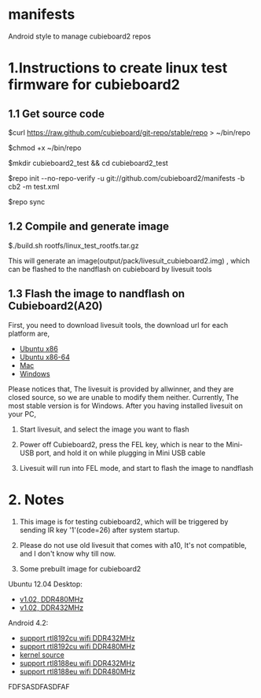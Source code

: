 manifests
=========

Android style to manage cubieboard2 repos

# 1.Instructions to create linux test firmware for cubieboard2

## 1.1 Get source code

 $curl https://raw.github.com/cubieboard/git-repo/stable/repo > ~/bin/repo
 
 $chmod +x ~/bin/repo
 
 $mkdir cubieboard2_test && cd cubieboard2_test
 
 $repo init --no-repo-verify -u git://github.com/cubieboard2/manifests -b cb2 -m test.xml 
 
 $repo sync

## 1.2 Compile and generate image

 $./build.sh rootfs/linux_test_rootfs.tar.gz

 This will generate an image(output/pack/livesuit_cubieboard2.img) , which can be flashed to the nandflash on cubieboard by livesuit tools

## 1.3 Flash the image to nandflash on Cubieboard2(A20)

  First, you need to download livesuit tools, the download url for each platform are,
 
* [Ubuntu x86](http://ubuntuone.com/2bf1fIHN3oFR5NRyggJqPP "Ubuntu x86")
* [Ubuntu x86-64](http://ubuntuone.com/1Q5Yi3eVAzS2xn3Ex7Ix3n "Ubuntu x86_64")
* [Mac](http://ubuntuone.com/7GLnElgM41yoGLZfRKxXzk "Mac")
* [Windows](http://ubuntuone.com/3Z95tYxkcpvKq5oc2Zdpka "Windows")



Please notices that, The livesuit is provided by allwinner, and they are closed source, so we are unable to modify them neither. Currently, The most stable version is for Windows. After you having installed livesuit on your PC,

1. Start livesuit, and select the image you want to flash

2. Power off Cubieboard2, press the FEL key, which is near to the Mini-USB port, and hold it on while plugging in Mini USB cable

3.  Livesuit will run into FEL mode, and start to flash the image to nandflash

# 2. Notes

1. This image is for testing cubieboard2, which will be triggered by sending IR key '1'(code=26) after
 system startup.

2. Please do not use old livesuit that comes with a10, It's not compatible, and I don't know why till now.

3. Some prebuilt image for cubieboard2

Ubuntu 12.04 Desktop:

* [v1.02, DDR480MHz](http://ubuntuone.com/5XAQqDTbQ9HsJ1iiSAhhdu "image1, DDR480Mhz")
* [v1.02, DDR432MHz](http://ubuntuone.com/0tRcRMM8MsoHMJ2onL9YNI "image2, DDR432MHz")

Android 4.2:

* [support rtl8192cu wifi DDR432MHz](http://ubuntuone.com/0XfWiwxnpW1P9oJDAeq3sI  "support rtl8192cu wifi DDR432MHz")
* [support rtl8192cu wifi DDR480MHz](http://ubuntuone.com/1HxMAVUwpikUeGG5o9bm7I  "support rtl8192cu wifi DDR480MHz")
* [kernel source](http://ubuntuone.com/1NiOvqFiOAm5U0XOoqwx9j  "kernel source")
* [support rtl8188eu wifi DDR432MHz](http://ubuntuone.com/65cb9IbMRw5FSwmwFsRzvk  "support rtl8188eu wifi DDR432MHz")
* [support rtl8188eu wifi DDR480MHz](http://ubuntuone.com/2Jv9jdDFrQkCviJOJj06tV  "support rtl8188eu wifi DDR480MHz")

FDFSASDFASDFAF
  

